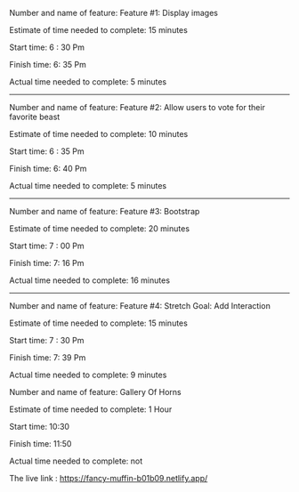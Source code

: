 Number and name of feature: Feature #1: Display images

Estimate of time needed to complete: 15 minutes

Start time: 6 : 30 Pm

Finish time: 6: 35 Pm

Actual time needed to complete: 5 minutes

***********************************************
Number and name of feature: Feature #2: Allow users to vote for their favorite beast

Estimate of time needed to complete: 10 minutes

Start time: 6 : 35 Pm

Finish time: 6: 40 Pm

Actual time needed to complete: 5 minutes

************************************************
Number and name of feature: Feature #3: Bootstrap

Estimate of time needed to complete: 20 minutes

Start time: 7 : 00 Pm

Finish time: 7: 16 Pm

Actual time needed to complete: 16 minutes

**************************************************
Number and name of feature: Feature #4: Stretch Goal: Add Interaction

Estimate of time needed to complete: 15 minutes

Start time: 7 : 30 Pm

Finish time: 7: 39 Pm

Actual time needed to complete: 9 minutes

Number and name of feature: Gallery Of Horns

Estimate of time needed to complete: 1 Hour

Start time: 10:30

Finish time: 11:50

Actual time needed to complete: not



The live link : https://fancy-muffin-b01b09.netlify.app/

